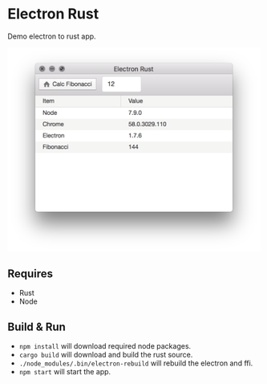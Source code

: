 # Electron Rust
Demo electron to rust app.

[![Main](./notes/electron.png)](https://codingsimply.com/)

## Requires

* Rust
* Node

## Build & Run

* `npm install` will download required node packages.
* `cargo build` will download and build the rust source.
* `./node_modules/.bin/electron-rebuild` will rebuild the electron and ffi.
* `npm start` will start the app.